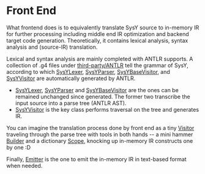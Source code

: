 # Front End

What frontend does is to equivalently translate SysY source to in-memory IR for further processing
including middle end IR optimization and backend target code generation. Theoretically, it contains lexical
analysis, syntax analysis and (source-IR) translation.

Lexical and syntax analysis are mainly completed with ANTLR supports. A collection of .g4 files under 
[third-party/ANTLR](../../third-party/ANTLR) tell the grammar of SysY, according to which
[SysYLexer](SysYLexer.java), [SysYParser](SysYParser.java), [SysYBaseVisitor](SysYBaseVisitor.java), and
[SysYVisitor](SysYVisitor.java) are automatically generated by ANTLR.

* [SysYLexer](SysYLexer.java), [SysYParser](SysYParser.java) and [SysYBaseVisitor](SysYBaseVisitor.java) are
the ones can be remained unchanged since generated. The former two transcribe the input source into a 
parse tree (ANTLR AST).
* [SysYVisitor](SysYVisitor.java) is the key class performs traversal on the tree and generates IR. 

You can imagine the translation process done by front end as a tiny [Visitor](SysYVisitor.java) traveling
through the parse tree with tools in both hands -- a mini hammer [Builder](IRBuilder.java) and 
a dictionary [Scope](Scope.java), knocking up in-memory IR constructs one by one :D

Finally, [Emitter](IREmitter.java) is the one to emit the in-memory IR in text-based format when needed. 
